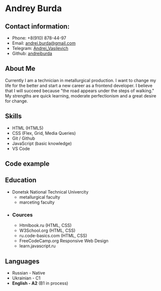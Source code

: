 # Andrey Burda

## Contact information:

- Phone: +8(910) 878-44-97
- Email: andrei.burda@gmail.com
- Telegram: [Andrei_Vasilevich](https://t.me/Andrei_Vasilevich)
- Github: [andreiburda](https://github.com/andreiburda)

## About Me

Currently I am a technician in metallurgical production. I want to change my life for the better and start a new career as a frontend developer. I believe that I will succeed because "the road appears under the steps of walking." My strengths are quick learning, moderate perfectionism and a great desire for change.

## Skills

- HTML (HTML5)
- CSS (Flex, Grid, Media Queries)
- Git / Github
- JavaScript (basic knowledge)
- VS Code

## Code example

## Education

- Donetsk National Technical Univercity
  - metallurgical faculty
  - marceting faculty
- ### Cources
  - Htmlbook.ru (HTML, CSS)
  - W3School.org (HTML, CSS)
  - ru.code-basics.com (HTML, CSS)
  - FreeCodeCamp.org Responsive Web Design
  - learn.javascript.ru

## Languages

- Russian - Native
- Ukrainian - С1
- **English - A2** (B1 in process)
